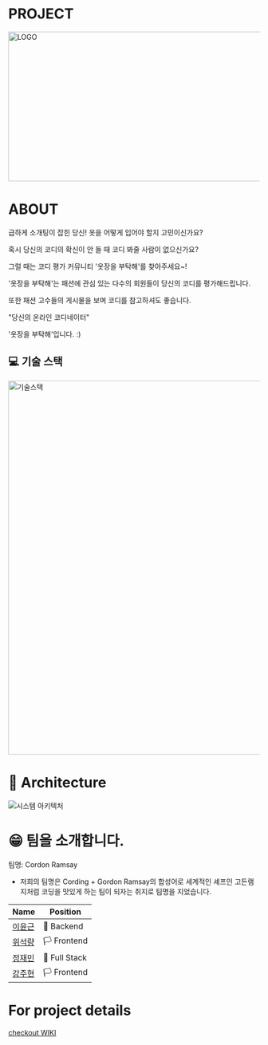 
# PROJECT

<img src="https://images-ext-2.discordapp.net/external/CgG-sYgcMFqTvMW3WwVV0Hj1yE-kVRcYpRwtGX00zRA/https/user-images.githubusercontent.com/83861190/131800904-0f2759dc-7e1e-460d-880d-f62d7c1955df.jpeg?width=1027&height=387" alt="LOGO" height="300" width=700>

# ABOUT

급하게 소개팅이 잡힌 당신! 옷을 어떻게 입어야 할지 고민이신가요?

혹시 당신의 코디의 확신이 안 들 때 코디 봐줄 사람이 없으신가요?

그럴 때는 코디 평가 커뮤니티 '옷장을 부탁해'를 찾아주세요~!

'옷장을 부탁해'는 패션에 관심 있는 다수의 회원들이 당신의 코디를 평가해드립니다.

또한 패션 고수들의 게시물을 보며 코디를 참고하셔도 좋습니다.

"당신의 온라인 코디네이터"

'옷장을 부탁해'입니다. :)

## 💻 기술 스택

<img src="https://user-images.githubusercontent.com/81761175/131806554-7a7ce0c1-59b0-4943-8664-c08c166dc764.png" alt="기술스택" height="750" width="700">

# 🔨 Architecture

![시스템 아키텍처](https://images-ext-1.discordapp.net/external/AJIX-fd35cRCbZIEuL3Dn44jALFwKRjVqwkqN2H7KHU/https/user-images.githubusercontent.com/37360225/131798678-3a2b7805-d951-442e-9b85-e77a7edfa1e9.png?width=1027&height=546)

# 😁 팀을 소개합니다.

팀명: Cordon Ramsay

- 저희의 팀명은 Cording + Gordon Ramsay의 합성어로 세계적인 셰프인 고든램지처럼 코딩을 맛있게 하는 팀이 되자는 취지로 팀명을 지었습니다.

| Name | Position |
| ----------- | ----------- |
| <a href="https://github.com/Realroot">이윤근</a> | 🏴 Backend |
| <a href="https://github.com/Achates09">위석량</a> | 🏳 Frontend |
| <a href="https://github.com/James940522">정재민</a> | 🏁 Full Stack |
| <a href="https://github.com/jjub0217">강주현</a> | 🏳 Frontend |

# For project details

<a href="https://please.takecareofmycloset.link/"></a>

<a font-size=500px href="https://github.com/codestates/take-care-of-my-closet/wiki">checkout WIKI</a>

